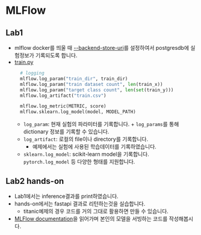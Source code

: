 # MLFlow

## Lab1

- mlflow docker를 띄울 때 [--backend-store-uri](https://www.mlflow.org/docs/latest/tracking.html#backend-stores)를 설정하여서 postgresdb에 실험정보가 기록되도록 합니다.
- [train.py](Lab_01-mlflow_train_inference/train.py)
  ```python
    # logging
    mlflow.log_param("train_dir", train_dir)
    mlflow.log_param("train dataset count", len(train_x))
    mlflow.log_param("target class count", len(set(train_y)))
    mlflow.log_artifact("train.csv")

    mlflow.log_metric(METRIC, score)
    mlflow.sklearn.log_model(model, MODEL_PATH)
  ```
  - `log_param`: 현재 실험의 파라미터를 기록합니다. + `log_params`를 통해 dictionary 정보를 기록할 수 있습니다.
  - `log_artifact`: 로컬의 file이나 directory를 기록합니다.
    - 예제에서는 실험에 사용된 학습데이터를 기록하였습니다.
  - `sklearn.log_model`: scikit-learn model을 기록합니다. `pytorch.log_model` 등 다양한 형태를 지원합니다.

## Lab2 hands-on

- Lab1에서는 inference결과를 print하였습니다.
- hands-on에서는 fastapi 결과로 리턴하는것을 실습합니다.
  - titanic예제의 경우 코드를 거의 그대로 활용하면 만들 수 있습니다.
- [MLFlow documentation](https://mlflow.org/docs/latest/index.html)을 읽어가며 본인의 모델을 서빙하는 코드를 작성해봅시다.